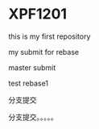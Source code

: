 # XPF1201
this is my first repository


my submit for rebase

master submit

test rebase1

分支提交

分支提交。。。。。
